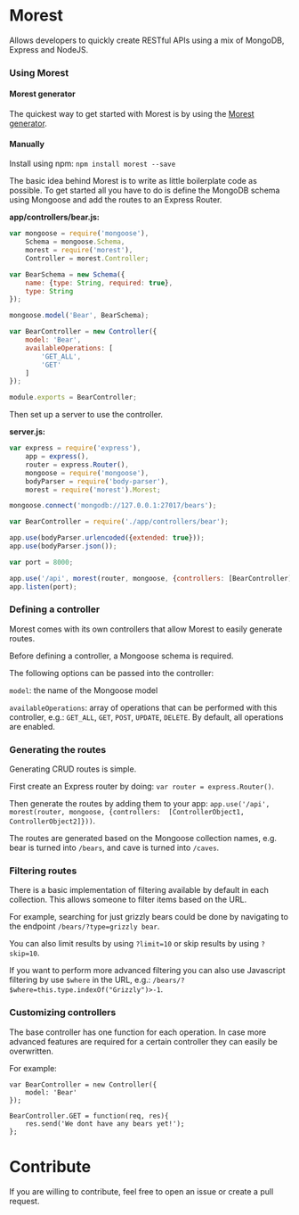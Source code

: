 # Morest #

Allows developers to quickly create RESTful APIs using a mix of MongoDB, Express and NodeJS.

### Using Morest ###

#### Morest generator ####
The quickest way to get started with Morest is by using the [Morest generator](https://github.com/Robinfr/generator-morest).

#### Manually ####

Install using npm: `npm install morest --save`

The basic idea behind Morest is to write as little boilerplate code as possible. To get started all you have to do is
define the MongoDB schema using Mongoose and add the routes to an Express Router.
 
**app/controllers/bear.js:**

```javascript
var mongoose = require('mongoose'), 
    Schema = mongoose.Schema,
    morest = require('morest'),
    Controller = morest.Controller;

var BearSchema = new Schema({
    name: {type: String, required: true},
    type: String
});

mongoose.model('Bear', BearSchema);

var BearController = new Controller({
    model: 'Bear',
    availableOperations: [
        'GET_ALL',
        'GET'
    ]
});

module.exports = BearController;
```

Then set up a server to use the controller.

**server.js:**

```javascript
var express = require('express'),
    app = express(),
    router = express.Router(),
    mongoose = require('mongoose'),
    bodyParser = require('body-parser'),
    morest = require('morest').Morest;

mongoose.connect('mongodb://127.0.0.1:27017/bears');

var BearController = require('./app/controllers/bear');

app.use(bodyParser.urlencoded({extended: true}));
app.use(bodyParser.json());

var port = 8000;

app.use('/api', morest(router, mongoose, {controllers: [BearController]}));
app.listen(port);
```

### Defining a controller ###
Morest comes with its own controllers that allow Morest to easily generate routes. 

Before defining a controller, a Mongoose schema is required.

The following options can be passed into the controller:

`model`: the name of the Mongoose model

`availableOperations`: array of operations that can be performed with this controller, e.g.: `GET_ALL`, `GET`, 
`POST`, `UPDATE`, `DELETE`. By default, all operations are enabled.

### Generating the routes ###
Generating CRUD routes is simple. 

First create an Express router by doing: `var router = express.Router()`.

Then generate the routes by adding them to your app: `app.use('/api', morest(router, mongoose, {controllers: 
[ControllerObject1, ControllerObject2]}))`.

The routes are generated based on the Mongoose collection names, e.g. bear is turned into `/bears`, and cave is turned 
into `/caves`.

### Filtering routes ###
There is a basic implementation of filtering available by default in each collection. This allows someone to filter 
items based on the URL. 

For example, searching for just grizzly bears could be done by navigating to the endpoint `/bears/?type=grizzly bear`.

You can also limit results by using `?limit=10` or skip results by using `?skip=10`.

If you want to perform more advanced filtering you can also use Javascript filtering by use `$where` in the URL, 
e.g.: `/bears/?$where=this.type.indexOf("Grizzly")>-1`.

### Customizing controllers ###
The base controller has one function for each operation. In case more advanced features are required for a certain 
controller they can easily be overwritten. 

For example:

```
var BearController = new Controller({
    model: 'Bear'
});

BearController.GET = function(req, res){
    res.send('We dont have any bears yet!');
};
```

# Contribute #
If you are willing to contribute, feel free to open an issue or create a pull request.
